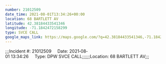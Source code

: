 ```yaml
---
number: 21012509
date_time: 2021-08-01T13:34:26+00:00
location: 68 BARTLETT AV
latitude: 42.38184433541346
longitude: -71.1842472158299
type: SVCE CALL
google_maps_link: https://maps.google.com/?q=42.38184433541346,-71.1842472158299
---
```


;;;Incident #: 21012509     Date: 2021‐08‐01 13:34:26     Type: DPW SVCE CALL;;;;;;Location: 68 BARTLETT AV;;;
